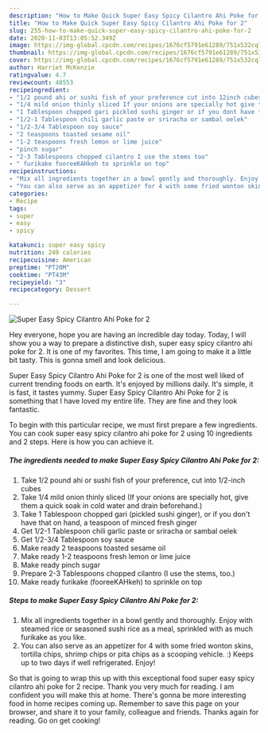 ```yaml
---
description: "How to Make Quick Super Easy Spicy Cilantro Ahi Poke for 2"
title: "How to Make Quick Super Easy Spicy Cilantro Ahi Poke for 2"
slug: 255-how-to-make-quick-super-easy-spicy-cilantro-ahi-poke-for-2
date: 2020-11-03T13:05:52.349Z
image: https://img-global.cpcdn.com/recipes/1676cf5791e61289/751x532cq70/super-easy-spicy-cilantro-ahi-poke-for-2-recipe-main-photo.jpg
thumbnail: https://img-global.cpcdn.com/recipes/1676cf5791e61289/751x532cq70/super-easy-spicy-cilantro-ahi-poke-for-2-recipe-main-photo.jpg
cover: https://img-global.cpcdn.com/recipes/1676cf5791e61289/751x532cq70/super-easy-spicy-cilantro-ahi-poke-for-2-recipe-main-photo.jpg
author: Harriet McKenzie
ratingvalue: 4.7
reviewcount: 48553
recipeingredient:
- "1/2 pound ahi or sushi fish of your preference cut into 12inch cubes"
- "1/4 mild onion thinly sliced If your onions are specially hot give them a quick soak in cold water and drain beforehand"
- "1 Tablespoon chopped gari pickled sushi ginger or if you dont have that on hand a teaspoon of minced fresh ginger"
- "1/2-1 Tablespoon chili garlic paste or sriracha or sambal oelek"
- "1/2-3/4 Tablespoon soy sauce"
- "2 teaspoons toasted sesame oil"
- "1-2 teaspoons fresh lemon or lime juice"
- "pinch sugar"
- "2-3 Tablespoons chopped cilantro I use the stems too"
- " furikake fooreeKAHkeh to sprinkle on top"
recipeinstructions:
- "Mix all ingredients together in a bowl gently and thoroughly. Enjoy with steamed rice or seasoned sushi rice as a meal, sprinkled with as much furikake as you like."
- "You can also serve as an appetizer for 4 with some fried wonton skins, tortilla chips, shrimp chips or pita chips as a scooping vehicle. :) Keeps up to two days if well refrigerated. Enjoy!"
categories:
- Recipe
tags:
- super
- easy
- spicy

katakunci: super easy spicy 
nutrition: 249 calories
recipecuisine: American
preptime: "PT20M"
cooktime: "PT43M"
recipeyield: "3"
recipecategory: Dessert

---
```



![Super Easy Spicy Cilantro Ahi Poke for 2](https://img-global.cpcdn.com/recipes/1676cf5791e61289/751x532cq70/super-easy-spicy-cilantro-ahi-poke-for-2-recipe-main-photo.jpg)

Hey everyone, hope you are having an incredible day today. Today, I will show you a way to prepare a distinctive dish, super easy spicy cilantro ahi poke for 2. It is one of my favorites. This time, I am going to make it a little bit tasty. This is gonna smell and look delicious.



Super Easy Spicy Cilantro Ahi Poke for 2 is one of the most well liked of current trending foods on earth. It's enjoyed by millions daily. It's simple, it is fast, it tastes yummy. Super Easy Spicy Cilantro Ahi Poke for 2 is something that I have loved my entire life. They are fine and they look fantastic.


To begin with this particular recipe, we must first prepare a few ingredients. You can cook super easy spicy cilantro ahi poke for 2 using 10 ingredients and 2 steps. Here is how you can achieve it.

<!--inarticleads1-->

##### The ingredients needed to make Super Easy Spicy Cilantro Ahi Poke for 2:

1. Take 1/2 pound ahi or sushi fish of your preference, cut into 1/2-inch cubes
1. Take 1/4 mild onion thinly sliced (If your onions are specially hot, give them a quick soak in cold water and drain beforehand.)
1. Take 1 Tablespoon chopped gari (pickled sushi ginger), or if you don&#39;t have that on hand, a teaspoon of minced fresh ginger
1. Get 1/2-1 Tablespoon chili garlic paste or sriracha or sambal oelek
1. Get 1/2-3/4 Tablespoon soy sauce
1. Make ready 2 teaspoons toasted sesame oil
1. Make ready 1-2 teaspoons fresh lemon or lime juice
1. Make ready pinch sugar
1. Prepare 2-3 Tablespoons chopped cilantro (I use the stems, too.)
1. Make ready  furikake (fooreeKAHkeh) to sprinkle on top




<!--inarticleads2-->

##### Steps to make Super Easy Spicy Cilantro Ahi Poke for 2:

1. Mix all ingredients together in a bowl gently and thoroughly. Enjoy with steamed rice or seasoned sushi rice as a meal, sprinkled with as much furikake as you like.
1. You can also serve as an appetizer for 4 with some fried wonton skins, tortilla chips, shrimp chips or pita chips as a scooping vehicle. :) Keeps up to two days if well refrigerated. Enjoy!




So that is going to wrap this up with this exceptional food super easy spicy cilantro ahi poke for 2 recipe. Thank you very much for reading. I am confident you will make this at home. There's gonna be more interesting food in home recipes coming up. Remember to save this page on your browser, and share it to your family, colleague and friends. Thanks again for reading. Go on get cooking!

